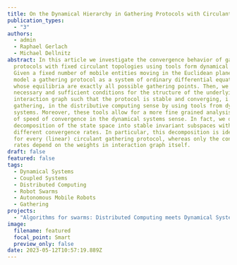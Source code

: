 ```yaml
---
title: On the Dynamical Hierarchy in Gathering Protocols with Circulant Topologies
publication_types:
  - "3"
authors:
  - admin
  - Raphael Gerlach
  - Michael Dellnitz
abstract: In this article we investigate the convergence behavior of gathering
  protocols with fixed circulant topologies using tools form dynamical systems.
  Given a fixed number of mobile entities moving in the Euclidean plane, we
  model a gathering protocol as a system of ordinary differential equations
  whose equilibria are exactly all possible gathering points. Then, we find
  necessary and sufficient conditions for the structure of the underlying
  interaction graph such that the protocol is stable and converging, i.e.,
  gathering, in the distributive computing sense by using tools from dynamical
  systems. Moreover, these tools allow for a more fine grained analysis in terms
  of speed of convergence in the dynamical systems sense. In fact, we derive a
  decomposition of the state space into stable invariant subspaces with
  different convergence rates. In particular, this decomposition is identical
  for every (linear) circulant gathering protocol, whereas only the convergence
  rates depend on the weights in interaction graph itself.
draft: false
featured: false
tags:
  - Dynamical Systems
  - Coupled Systems
  - Distributed Computing
  - Robot Swarms
  - Autonomous Mobile Robots
  - Gathering
projects:
  - "Algorithms for swarms: Distributed Computing meets Dynamical Systems"
image:
  filename: featured
  focal_point: Smart
  preview_only: false
date: 2023-05-12T10:57:19.889Z
---
```

